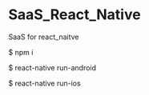 # SaaS_React_Native

SaaS for react_naitve

$ npm i 

$ react-native run-android

$ react-native run-ios
